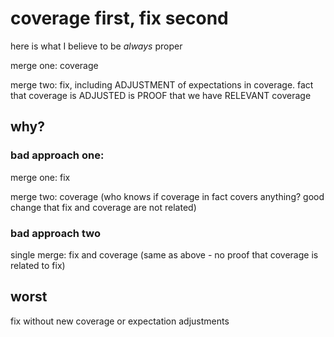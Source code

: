 # coverage first, fix second

here is what I believe to be *always* proper

merge one: coverage

merge two: fix, including ADJUSTMENT of expectations in coverage. fact that coverage is ADJUSTED is PROOF that we have RELEVANT coverage

## why?

### bad approach one:
merge one: fix

merge two: coverage (who knows if coverage in fact covers anything? good change that fix and coverage are not related)

### bad approach two
single merge: fix and coverage (same as above - no proof that coverage is related to fix)

## worst

fix without new coverage or expectation adjustments

